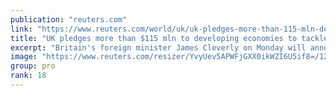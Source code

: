 ```yaml
---
publication: "reuters.com"
link: "https://www.reuters.com/world/uk/uk-pledges-more-than-115-mln-developing-economies-tackle-climate-change-2022-11-07/"
title: "UK pledges more than $115 mln to developing economies to tackle climate change"
excerpt: "Britain's foreign minister James Cleverly on Monday will announce investments of more than 100 million pounds ($115 million) to support developing countries in their fight against the impact of climat"
image: "https://www.reuters.com/resizer/YvyUev5APWFjGXX0ikWZI6U5if8=/1200x628/smart/filters:quality(80)/cloudfront-us-east-2.images.arcpublishing.com/reuters/FONS623TUBMBPGX3RB27WVFKHA.jpg"
group: pro
rank: 18
---
```


